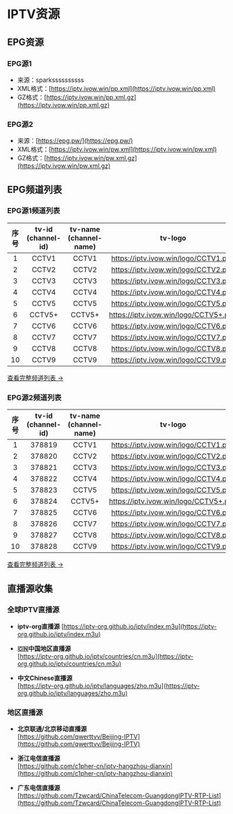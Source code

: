 # IPTV资源

## EPG资源

### EPG源1
- 来源：sparkssssssssss
- XML格式：[https://iptv.ivow.win/pp.xml](https://iptv.ivow.win/pp.xml)
- GZ格式：[https://iptv.ivow.win/pp.xml.gz](https://iptv.ivow.win/pp.xml.gz)

### EPG源2
- 来源：[https://epg.pw/](https://epg.pw/)
- XML格式：[https://iptv.ivow.win/pw.xml](https://iptv.ivow.win/pw.xml)
- GZ格式：[https://iptv.ivow.win/pw.xml.gz](https://iptv.ivow.win/pw.xml.gz)

## EPG频道列表

### EPG源1频道列表

| 序号 | tv-id (channel-id) | tv-name (channel-name) | tv-logo |
|:---:|:-------------------:|:---------------------:|:-----------------------:|
| 1 | CCTV1 | CCTV1 | https://iptv.ivow.win/logo/CCTV1.png |
| 2 | CCTV2 | CCTV2 | https://iptv.ivow.win/logo/CCTV2.png |
| 3 | CCTV3 | CCTV3 | https://iptv.ivow.win/logo/CCTV3.png |
| 4 | CCTV4 | CCTV4 | https://iptv.ivow.win/logo/CCTV4.png |
| 5 | CCTV5 | CCTV5 | https://iptv.ivow.win/logo/CCTV5.png |
| 6 | CCTV5+ | CCTV5+ | https://iptv.ivow.win/logo/CCTV5+.png |
| 7 | CCTV6 | CCTV6 | https://iptv.ivow.win/logo/CCTV6.png |
| 8 | CCTV7 | CCTV7 | https://iptv.ivow.win/logo/CCTV7.png |
| 9 | CCTV8 | CCTV8 | https://iptv.ivow.win/logo/CCTV8.png |
| 10 | CCTV9 | CCTV9 | https://iptv.ivow.win/logo/CCTV9.png |

[查看完整频道列表 →](https://iptv.ivow.win/html/channel_list_1.html)

### EPG源2频道列表

| 序号 | tv-id (channel-id) | tv-name (channel-name) | tv-logo |
|:---:|:-------------------:|:---------------------:|:-----------------------:|
| 1 | 378819 | CCTV1 | https://iptv.ivow.win/logo/CCTV1.png |
| 2 | 378820 | CCTV2 | https://iptv.ivow.win/logo/CCTV2.png |
| 3 | 378821 | CCTV3 | https://iptv.ivow.win/logo/CCTV3.png |
| 4 | 378822 | CCTV4 | https://iptv.ivow.win/logo/CCTV4.png |
| 5 | 378823 | CCTV5 | https://iptv.ivow.win/logo/CCTV5.png |
| 6 | 378824 | CCTV5+ | https://iptv.ivow.win/logo/CCTV5+.png |
| 7 | 378825 | CCTV6 | https://iptv.ivow.win/logo/CCTV6.png |
| 8 | 378826 | CCTV7 | https://iptv.ivow.win/logo/CCTV7.png |
| 9 | 378827 | CCTV8 | https://iptv.ivow.win/logo/CCTV8.png |
| 10 | 378828 | CCTV9 | https://iptv.ivow.win/logo/CCTV9.png |

[查看完整频道列表 →](https://iptv.ivow.win/html/channel_list_2.html)

## 直播源收集

### 全球IPTV直播源
- **iptv-org直播源**
  [https://iptv-org.github.io/iptv/index.m3u](https://iptv-org.github.io/iptv/index.m3u)

- **🇨🇳中国地区直播源**  
  [https://iptv-org.github.io/iptv/countries/cn.m3u](https://iptv-org.github.io/iptv/countries/cn.m3u)

- **中文Chinese直播源**  
  [https://iptv-org.github.io/iptv/languages/zho.m3u](https://iptv-org.github.io/iptv/languages/zho.m3u)

### 地区直播源

- **北京联通/北京移动直播源**  
  [https://github.com/qwerttvv/Beijing-IPTV](https://github.com/qwerttvv/Beijing-IPTV)

- **浙江电信直播源**  
  [https://github.com/c1pher-cn/iptv-hangzhou-dianxin](https://github.com/c1pher-cn/iptv-hangzhou-dianxin)

- **广东电信直播源**  
  [https://github.com/Tzwcard/ChinaTelecom-GuangdongIPTV-RTP-List](https://github.com/Tzwcard/ChinaTelecom-GuangdongIPTV-RTP-List)
